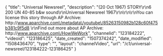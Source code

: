 {
    "title": "Universal Newsreel",
    "description": "(20 Oct 1967) STORY\r\n6 200 UN 40-85 b&w sound\r\nUniversal Newsreel 1967\r\n\r\n\r\nYou can license this story through AP Archive: http:\/\/www.aparchive.com\/metadata\/youtube\/85263150982b128c60f475b381c9f5d8 \r\nFind out more about AP Archive: http:\/\/www.aparchive.com\/HowWeWork",
    "channelid": "123184222",
    "videoid": "123186425",
    "date_created": "1507374242",
    "date_modified": "1508436470",
    "type": "",
    "layout": "channelVideo",
    "url": "\/c1\/universal-newsreel\/123184222-123186425"
}